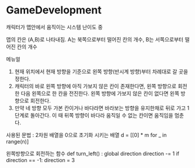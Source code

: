 # GameDevelopment
캐릭터가 맵안에서 움직이는 시스템
난이도 중

맵의 칸은 (A,B)로 나타내짐. A는 북쪽으로부터 떨어진 칸의 개수, B는 서쪽으로부터 떨어진 칸의 개수

메뉴얼
1. 현재 위치에서 현재 방향을 기준으로 왼쪽 방향(반시계 방향)부터 차례대로 갈 곳을 정한다.
2. 캐릭터의 바로 왼쪽 방향에 아직 가보지 않은 칸이 존재한다면, 왼쪽 방향으로 회전한 다음 왼쪽으로 한 칸을 전진한다. 왼쪽 방향에 가보지 않은 칸이 없다면 왼쪽 방향으로 회전한다.
3. 만약 네 방향 모두 가본 칸이거나 바다라면 바라보는 방향을 유지한채로 뒤로 가고 1단계로 돌아간다. 이 때 뒤쪽 방향이 바다라 움직일 수 없는 칸이면 움직임을 멈춘다.

사용된 문법 :
2차원 배열을 0으로 초기화 시키는 배열
d = [[0] * m for _ in range(n)]

왼쪽방향으로 회전하는 함수
def turn_left() :
    global direction
    direction -= 1
    if direction == -1:
        direction = 3
